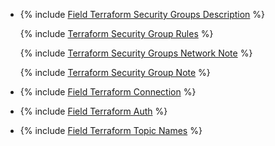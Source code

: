 
* {% include [Field Terraform Security Groups Description](../../fields/kafka/terraform/sg-description.md) %}

    {% include [Terraform Security Group Rules](../../fields/kafka/terraform/sg-mdb-rules.md) %}

    {% include [Terraform Security Groups Network Note](../../fields/kafka/terraform/sg-mdb-network.md) %}

    {% include [Terraform Security Group Note](../../fields/kafka/terraform/sg-note.md) %}


* {% include [Field Terraform Connection](../../fields/kafka/terraform/connection-mdb.md) %}

* {% include [Field Terraform Auth](../../fields/kafka/terraform/auth.md) %}

* {% include [Field Terraform Topic Names](../../fields/kafka/terraform/topic-names.md) %}

